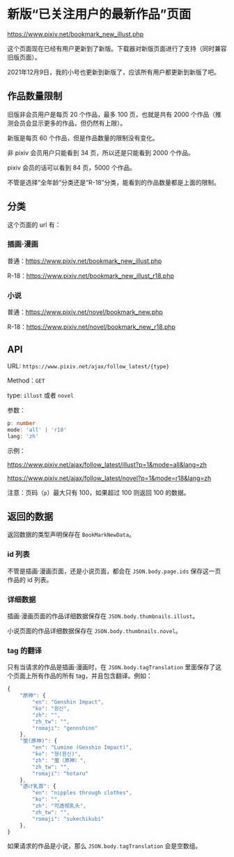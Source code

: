 # 新版“已关注用户的最新作品”页面

https://www.pixiv.net/bookmark_new_illust.php

这个页面现在已经有用户更新到了新版。下载器对新版页面进行了支持（同时兼容旧版页面）。

2021年12月9日，我的小号也更新到新版了，应该所有用户都更新到新版了吧。

## 作品数量限制

旧版非会员用户是每页 20 个作品，最多 100 页，也就是共有 2000 个作品（推测会员会显示更多的作品，但仍然有上限）。

新版是每页 60 个作品，但是作品数量的限制没有变化。

非 pixiv 会员用户只能看到 34 页，所以还是只能看到 2000 个作品。

pixiv 会员的话可以看到 84 页，5000 个作品。

不管是选择“全年龄”分类还是“R-18”分类，能看到的作品数量都是上面的限制。

## 分类

这个页面的 url 有：

### 插画·漫画

普通：https://www.pixiv.net/bookmark_new_illust.php

R-18：https://www.pixiv.net/bookmark_new_illust_r18.php

### 小说

普通：https://www.pixiv.net/novel/bookmark_new.php

R-18：https://www.pixiv.net/novel/bookmark_new_r18.php

## API

URL: `https://www.pixiv.net/ajax/follow_latest/{type}`

Method：`GET`

type:  `illust` 或者 `novel`

参数：

```ts
p: number
mode: 'all' | 'r18'
lang: 'zh'
```

示例：

https://www.pixiv.net/ajax/follow_latest/illust?p=1&mode=all&lang=zh

https://www.pixiv.net/ajax/follow_latest/novel?p=1&mode=r18&lang=zh

注意：页码（`p`）最大只有 100，如果超过 100 则返回 100 的数据。

## 返回的数据

返回数据的类型声明保存在 `BookMarkNewData`。

### id 列表

不管是插画·漫画页面，还是小说页面，都会在 `JSON.body.page.ids` 保存这一页作品的 id 列表。

### 详细数据

插画·漫画页面的作品详细数据保存在 `JSON.body.thumbnails.illust`。

小说页面的作品详细数据保存在 `JSON.body.thumbnails.novel`。

### tag 的翻译

只有当请求的作品是插画·漫画时，在 `JSON.body.tagTranslation` 里面保存了这个页面上所有作品的所有 tag，并且包含翻译。例如：

```js
{
    "原神": {
        "en": "Genshin Impact",
        "ko": "원신",
        "zh": "",
        "zh_tw": "",
        "romaji": "gennshinn"
    },
    "蛍(原神)": {
        "en": "Lumine (Genshin Impact)",
        "ko": "형(원신)",
        "zh": "萤（原神）",
        "zh_tw": "",
        "romaji": "hotaru"
    },
    "透け乳首": {
        "en": "nipples through clothes",
        "ko": "",
        "zh": "可透视乳头",
        "zh_tw": "",
        "romaji": "sukechikubi"
    },
}
```

如果请求的作品是小说，那么 `JSON.body.tagTranslation` 会是空数组。